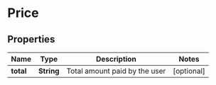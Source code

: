 

# Price


## Properties

| Name | Type | Description | Notes |
|------------ | ------------- | ------------- | -------------|
|**total** | **String** | Total amount paid by the user |  [optional] |



